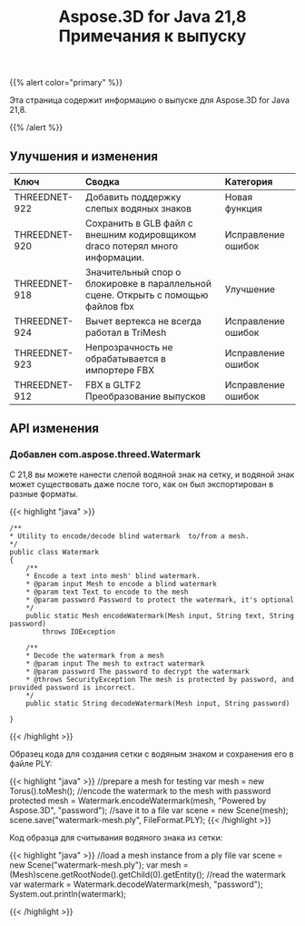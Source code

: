 ﻿---
title: Aspose.3D for Java 21,8 Примечания к выпуску
type: docs
weight: 5
url: /ru/java/aspose-3d-for-java-21-8-release-notes/
---
{{% alert color="primary" %}}

Эта страница содержит информацию о выпуске для Aspose.3D for Java 21,8.

{{% /alert %}}
## **Улучшения и изменения**

|**Ключ**|**Сводка**|**Категория**|
|:- |:- |:- |
|THREEDNET-922 |Добавить поддержку слепых водяных знаков|Новая функция|
|THREEDNET-920 |Сохранить в GLB файл с внешним кодировщиком draco потерял много информации.|Исправление ошибок|
|THREEDNET-918 |Значительный спор о блокировке в параллельной сцене. Открыть с помощью файлов fbx|Улучшение|
|THREEDNET-924 |Вычет вертекса не всегда работал в TriMesh|Исправление ошибок|
|THREEDNET-923 |Непрозрачность не обрабатывается в импортере FBX|Исправление ошибок|
|THREEDNET-912 |FBX в GLTF2 Преобразование выпусков|Исправление ошибок|


## API изменения ##

### Добавлен com.aspose.threed.Watermark ###

С 21,8 вы можете нанести слепой водяной знак на сетку, и водяной знак может существовать даже после того, как он был экспортирован в разные форматы.

{{< highlight "java" >}}

    /**
    * Utility to encode/decode blind watermark  to/from a mesh.
    */
    public class Watermark
    {
        /**
        * Encode a text into mesh' blind watermark.
        * @param input Mesh to encode a blind watermark
        * @param text Text to encode to the mesh
        * @param password Password to protect the watermark, it's optional
        */
        public static Mesh encodeWatermark(Mesh input, String text, String password)
            throws IOException

        /**
        * Decode the watermark from a mesh
        * @param input The mesh to extract watermark
        * @param password The password to decrypt the watermark
        * @throws SecurityException The mesh is protected by password, and provided password is incorrect.
        */
        public static String decodeWatermark(Mesh input, String password)

    }

{{< /highlight >}}


Образец кода для создания сетки с водяным знаком и сохранения его в файле PLY:

{{< highlight "java" >}}
    //prepare a mesh for testing
    var mesh = new Torus().toMesh();
    //encode the watermark to the mesh with password protected
    mesh = Watermark.encodeWatermark(mesh, "Powered by Aspose.3D", "password");
    //save it to a file
    var scene = new Scene(mesh);
    scene.save("watermark-mesh.ply", FileFormat.PLY);
{{< /highlight >}}

Код образца для считывания водяного знака из сетки:

{{< highlight "java" >}}
    //load a mesh instance from a ply file
    var scene = new Scene("watermark-mesh.ply");
    var mesh = (Mesh)scene.getRootNode().getChild(0).getEntity();
    //read the watermark
    var watermark = Watermark.decodeWatermark(mesh, "password");
    System.out.println(watermark);

{{< /highlight >}}